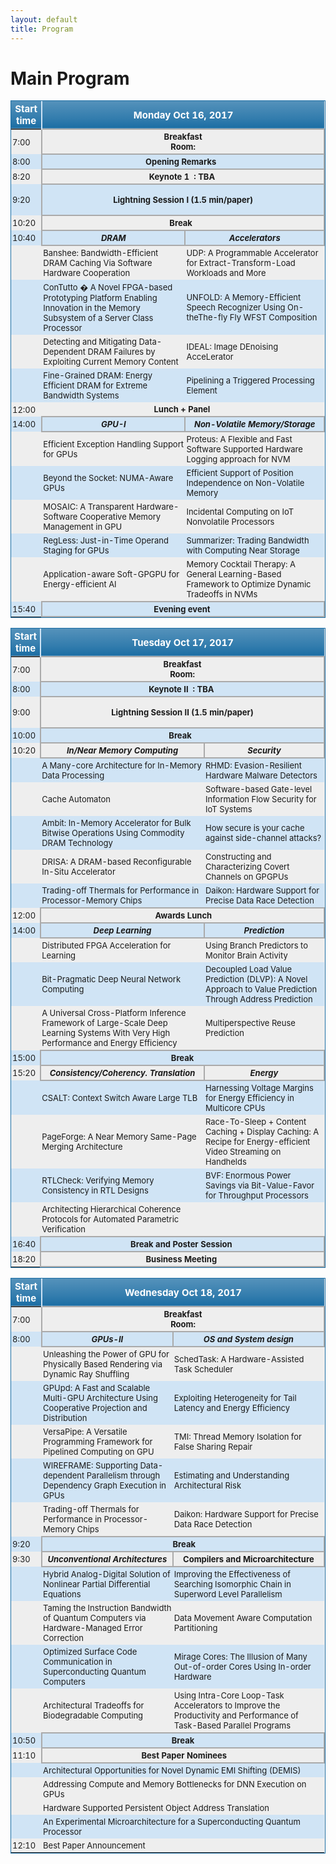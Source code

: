 ```yaml
---
layout: default
title: Program
---
```


# Main Program

<style>
table.blueTable {
  border: 1px solid #1C6EA4;
  background-color: #EEEEEE;
  width: 100%;
  text-align: left;
  border-collapse: collapse;
}
table.blueTable td {
  border: 0px solid #AAAAAA;
  padding: 3px 2px;
}

table.blueTable th {
  border: 0px solid #AAAAAA;
  padding: 3px 2px;
  text-align: center;
}


table.blueTable .tdb, table.blueTable thd {
  text-align: center;
  border: 2px solid #AAAAAA;
  padding: 3px 2px;
}

table.blueTable tbody td {
  font-size: 13px;
}
table.blueTable tr:nth-child(even) {
  background: #D0E4F5;
}
table.blueTable thead {
  background: #1C6EA4;
  background: -moz-linear-gradient(top, #5592bb 0%, #327cad 66%, #1C6EA4 100%);
  background: -webkit-linear-gradient(top, #5592bb 0%, #327cad 66%, #1C6EA4 100%);
  background: linear-gradient(to bottom, #5592bb 0%, #327cad 66%, #1C6EA4 100%);
  border-bottom: 2px solid #444444;
}
table.blueTable thead th {
  font-size: 15px;
  font-weight: bold;
  color: #FFFFFF;
  border-left: 2px solid #D0E4F5;
}
table.blueTable thead th:first-child {
  border-left: none;
}

table.blueTable tfoot {
  font-size: 14px;
  font-weight: bold;
  color: #FFFFFF;
  background: #D0E4F5;
  background: -moz-linear-gradient(top, #dcebf7 0%, #d4e6f6 66%, #D0E4F5 100%);
  background: -webkit-linear-gradient(top, #dcebf7 0%, #d4e6f6 66%, #D0E4F5 100%);
  background: linear-gradient(to bottom, #dcebf7 0%, #d4e6f6 66%, #D0E4F5 100%);
  border-top: 2px solid #444444;
}
table.blueTable tfoot td {
  font-size: 14px;
}
table.blueTable tfoot .links {
  text-align: right;
}
table.blueTable tfoot .links a{
  display: inline-block;
  background: #1C6EA4;
  color: #FFFFFF;
  padding: 2px 8px;
  border-radius: 5px;
}
</style>

<table class="blueTable" border="2"><colgroup> <col /> <col /> <col /> <col /> <col /> </colgroup>
<thead>
<tr>
<th>Start time</th>
<th colspan="2" align="center" >Monday Oct 16, 2017 </th>
</tr>
</thead>
<tbody>
<tr>
<td>7:00</td>
<td colspan="2" align="center" class = "tdb"><strong>Breakfast </strong><br /><strong>Room:</strong></td>
</tr>
<tr>
<td>8:00</td>
<td style="text-align: center;" colspan="2" class="tdb" ><strong>Opening Remarks&nbsp;&nbsp;</strong></td>
</tr>
<tr>
<td>8:20</td>
<td style="text-align: center;" colspan="2" class="tdb" ><strong>Keynote 1 &nbsp;: TBA&nbsp;</strong></td>
</tr>
<tr>
<td>9:20</td>
<td colspan="2" class="tdb" >
<p><strong>Lightning Session I (1.5 min/paper)</strong></p>
</td>
</tr>
<tr>
<td>10:20</td>
<td colspan="2" class="tdb"><strong>Break</strong>&nbsp;&nbsp;</td>
</tr>
<tr>
<td>10:40</td>
<td style="background-color: light blue;" class="tdb"><strong><em>DRAM</em></strong></td>
<td style="background-color: light blue;" class="tdb"><strong><em>Accelerators</em></strong></td>
</tr>
<tr>
<td>&nbsp;</td>
<td>Banshee: Bandwidth-Efficient DRAM Caching Via Software Hardware Cooperation</td>
<td>UDP: A Programmable Accelerator for Extract-Transform-Load Workloads and More</td>
</tr>
<tr>
<td>&nbsp;</td>
<td>ConTutto � A Novel FPGA-based Prototyping Platform Enabling Innovation in the Memory Subsystem of a Server Class Processor</td>
<td>UNFOLD: A Memory-Efficient Speech Recognizer Using On-theThe-fly Fly WFST Composition</td>
</tr>
<tr>
<td>&nbsp;</td>
<td>Detecting and Mitigating Data-Dependent DRAM Failures by Exploiting Current Memory Content</td>
<td>IDEAL: Image DEnoising AcceLerator</td>
</tr>
<tr>
<td>&nbsp;</td>
<td>Fine-Grained DRAM: Energy Efficient DRAM for Extreme Bandwidth Systems</td>
<td>Pipelining a Triggered Processing Element</td>
</tr>
<tr>
<td>12:00</td>
<td style="text-align: center;" colspan="2"><strong>&nbsp;Lunch + Panel&nbsp;&nbsp;</strong></td>
</tr>
<tr>
<td>14:00</td>
<td style="background-color: light blue;" class="tdb"><strong><em>GPU-I</em></strong></td>
<td style="background-color: light blue;" class="tdb"><strong><em>Non-Volatile Memory/Storage</em></strong></td>
</tr>
<tr>
<td>&nbsp;</td>
<td>Efficient Exception Handling Support for GPUs</td>
<td>Proteus: A Flexible and Fast Software Supported Hardware Logging approach for NVM</td>
</tr>
<tr>
<td>&nbsp;</td>
<td>Beyond the Socket: NUMA-Aware GPUs</td>
<td>Efficient Support of Position Independence on Non-Volatile Memory</td>
</tr>
<tr>
<td>&nbsp;</td>
<td>MOSAIC: A Transparent Hardware-Software Cooperative Memory Management in GPU</td>
<td>Incidental Computing on IoT Nonvolatile Processors</td>
</tr>
<tr>
<td>&nbsp;</td>
<td>RegLess: Just-in-Time Operand Staging for GPUs</td>
<td>Summarizer: Trading Bandwidth with Computing Near Storage</td>
</tr>
<tr>
<td>&nbsp;</td>
<td>Application-aware Soft-GPGPU for Energy-efficient AI</td>
<td>Memory Cocktail Therapy: A General Learning-Based Framework to Optimize Dynamic Tradeoffs in NVMs</td>
</tr>
<tr>
<td>15:40</td>
<td class="tdb" colspan="2"><strong>&nbsp;Evening event&nbsp;&nbsp;</strong></td>
</tr>
</tbody>
</table>
<table class="blueTable" border="2"><colgroup> <col /> <col /> <col /> <col /> <col /> </colgroup>
<thead>
<tr>
<th>Start time</th>
<th colspan="2" align="center" >Tuesday Oct 17, 2017 </th>
</tr>
</thead>
<tbody>
<tr>
<td>7:00</td>
<td colspan="2" align="center" class = "tdb"><strong>Breakfast </strong><br /><strong>Room:</strong></td>
</tr>
<tr>
<td>8:00</td>
<td style="text-align: center;" colspan="2" class="tdb" ><strong>Keynote II &nbsp;: TBA&nbsp;</strong></td>
</tr>
<tr>
<td>9:00</td>
<td colspan="2" class="tdb" >
<p><strong>Lightning Session II (1.5 min/paper)</strong></p>
</td>
</tr>
<tr>
<td>10:00</td>
<td colspan="2" class="tdb"><strong>Break</strong>&nbsp;&nbsp;</td>
</tr>
<tr>
<td>10:20</td>
<td style="background-color: light blue;" class="tdb"><strong><em>In/Near Memory Computing</em></strong></td>
<td style="background-color: light blue;" class="tdb"><strong><em>Security</em></strong></td>
</tr>
<tr>
  <td>&nbsp;</td>
  <td>A Many-core Architecture for In-Memory Data Processing</td>
  <td>RHMD: Evasion-Resilient Hardware Malware Detectors</td>
</tr>
<tr>
  <td>&nbsp;</td>
  <td>Cache Automaton</td>
  <td>Software-based Gate-level Information Flow Security for IoT Systems</td>
</tr>
<tr>
  <td>&nbsp;</td>
  <td>Ambit: In-Memory Accelerator for Bulk Bitwise Operations Using Commodity DRAM Technology</td>
  <td>How secure is your cache against side-channel attacks?</td>
</tr>
<tr>
  <td>&nbsp;</td>
  <td>DRISA: A DRAM-based Reconfigurable In-Situ Accelerator</td>
  <td>Constructing and Characterizing Covert Channels on GPGPUs</td>
</tr>
<tr>
  <td>&nbsp;</td>
  <td>Trading-off Thermals for Performance in Processor-Memory Chips</td>
  <td>Daikon: Hardware Support for Precise Data Race Detection</td>
</tr>
<tr>
<td>12:00</td>
<td style="text-align: center;" colspan="2" class="tdb"><strong>&nbsp;Awards Lunch</strong></td>
</tr>
<tr>
<td>14:00</td>
<td style="background-color: light blue;" class="tdb"><strong><em>Deep Learning</em></strong></td>
<td style="background-color: light blue;" class="tdb"><strong><em>Prediction</em></strong></td>
</tr>
<tr>
  <td>&nbsp;</td>
  <td>Distributed FPGA Acceleration for Learning</td>
  <td>Using Branch Predictors to Monitor Brain Activity</td>
</tr>
<tr>
  <td>&nbsp;</td>
  <td>Bit-Pragmatic Deep Neural Network Computing</td>
  <td>Decoupled Load Value Prediction (DLVP): A Novel Approach to Value Prediction Through Address Prediction</td>
</tr>
<tr>
  <td>&nbsp;</td>
  <td>A Universal Cross-Platform Inference Framework of Large-Scale Deep Learning Systems With Very High Performance and Energy Efficiency</td>
  <td>Multiperspective Reuse Prediction</td>
</tr>
<tr>
  <td>15:00</td>
<td class="tdb" colspan="2"><strong>&nbsp;Break&nbsp;</strong>
</td>
</tr>
<tr>
  <td>15:20</td>
<td style="background-color: light blue;" class="tdb"><strong><em>Consistency/Coherency. Translation</em></strong></td>
<td style="background-color: light blue;" class="tdb"><strong><em>Energy</em></strong></td>
</tr>
<tr>
  <td>&nbsp;</td>
  <td>CSALT: Context Switch Aware Large TLB</td>
  <td>Harnessing Voltage Margins for Energy Efficiency in Multicore CPUs</td>
</tr>
<tr>
  <td>&nbsp;</td>
  <td>PageForge: A Near Memory Same-Page Merging Architecture</td>
  <td>Race-To-Sleep + Content Caching + Display Caching: A Recipe for Energy-efficient Video Streaming on Handhelds</td>
</tr>
<tr>
  <td>&nbsp;</td>
  <td>RTLCheck: Verifying Memory Consistency in RTL Designs</td>
  <td>BVF: Enormous Power Savings via Bit-Value-Favor for Throughput Processors</td>
</tr>
<tr>
  <td>&nbsp;</td>
  <td>Architecting Hierarchical Coherence Protocols for Automated Parametric Verification</td>
  <td></td>
</tr>
<tr>
<td>16:40</td>
<td class="tdb" colspan="2"><strong>&nbsp;Break and Poster Session&nbsp;&nbsp;</strong></td>
</tr>
<tr>
<td>18:20</td>
<td class="tdb" colspan="2"><strong>&nbsp;Business Meeting&nbsp;&nbsp;</strong></td>
</tr>
</tbody>
</table>
<table class="blueTable" border="2"><colgroup> <col /> <col /> <col /> <col /> <col /> </colgroup>
<thead>
<tr>
<th>Start time</th>
<th colspan="2" align="center" >Wednesday Oct 18, 2017 </th>
</tr>
</thead>
<tbody>
<tr>
<td>7:00</td>
<td colspan="2" align="center" class = "tdb"><strong>Breakfast </strong><br /><strong>Room:</strong></td>
</tr>
<tr>
<td>8:00</td>
<td style="background-color: light blue;" class="tdb"><strong><em>GPUs-II</em></strong></td>
<td style="background-color: light blue;" class="tdb"><strong><em>OS and System design</em></strong></td>
</tr>
<tr>
  <td>&nbsp;</td>
  <td>Unleashing the Power of GPU for Physically Based Rendering via Dynamic Ray Shuffling</td>
  <td>SchedTask: A Hardware-Assisted Task Scheduler</td>
</tr>
<tr>
  <td>&nbsp;</td>
  <td>GPUpd: A Fast and Scalable Multi-GPU Architecture Using Cooperative Projection and Distribution</td>
  <td>Exploiting Heterogeneity for Tail Latency and Energy Efficiency</td>
</tr>
<tr>
  <td>&nbsp;</td>
  <td>VersaPipe: A Versatile Programming Framework for Pipelined Computing on GPU</td>
  <td>TMI: Thread Memory Isolation for False Sharing Repair</td>
</tr>
<tr>
  <td>&nbsp;</td>
  <td>WIREFRAME: Supporting Data-dependent Parallelism through Dependency Graph Execution in GPUs</td>
  <td>Estimating and Understanding Architectural Risk</td>
</tr>
<tr>
  <td>&nbsp;</td>
  <td>Trading-off Thermals for Performance in Processor-Memory Chips</td>
  <td>Daikon: Hardware Support for Precise Data Race Detection</td>
</tr>
<tr>
<td>9:20</td>
<td style="text-align: center;" colspan="2" class="tdb"><strong>&nbsp;Break</strong></td>
</tr>
<tr>
<td>9:30</td>
<td style="background-color: light blue;" class="tdb"><strong><em>Unconventional Architectures</em></strong></td>
  <td style="background-color: light blue;" class="tdb"><strong><em></em>Compilers and Microarchitecture</strong></td>
</tr>
<tr>
  <td>&nbsp;</td>
  <td>Hybrid Analog-Digital Solution of Nonlinear Partial Differential Equations</td>
  <td>Improving the Effectiveness of Searching Isomorphic Chain in Superword Level Parallelism</td>
</tr>
<tr>
  <td>&nbsp;</td>
  <td>Taming the Instruction Bandwidth of Quantum Computers via Hardware-Managed Error Correction</td>
  <td>Data Movement Aware Computation Partitioning</td>
</tr>
<tr>
  <td>&nbsp;</td>
  <td>Optimized Surface Code Communication in Superconducting Quantum Computers</td>
  <td>Mirage Cores: The Illusion of Many Out-of-order Cores Using In-order Hardware</td>
</tr>
<tr>
  <td>&nbsp;</td>
  <td>Architectural Tradeoffs for Biodegradable Computing</td>
  <td>Using Intra-Core Loop-Task Accelerators to Improve the Productivity and Performance of Task-Based Parallel Programs</td>
</tr>
<tr>
  <td>10:50</td>
<td class="tdb" colspan="2"><strong>&nbsp;Break&nbsp;</strong>
</td>
</tr>
<tr>
<td>11:10</td>
<td style="text-align: center;" colspan="2" class="tdb"><strong>&nbsp;Best Paper Nominees</strong></td>
</tr>
<tr>
<td></td>
<td colspan="2"> Architectural Opportunities for Novel Dynamic EMI Shifting (DEMIS) </td>
</tr>
<tr>
<td></td>
<td colspan="2"> Addressing Compute and Memory Bottlenecks for DNN Execution on GPUs</td>
</tr>
<tr>
<tr>
<td></td>
<td colspan="2"> Hardware Supported Persistent Object Address Translation </td>
</tr>
<tr>
<td></td>
<td colspan="2"> An Experimental Microarchitecture for a Superconducting Quantum Processor </td>
</tr>
<td>12:10</td>
<td colspan="2" class="tbd"> Best Paper Announcement </td>
</tr>
</tbody>
</table>